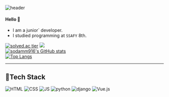 ![header](https://capsule-render.vercel.app/api?type=rounded&color=gradient&height=100&section=header&text=★dogyeom★&fontSize=70&animation=scaleIn)

#### Hello 👋 

- I am a junior` developer.
- I studied programming at `SSAFY` 8th.



[![solved.ac tier](http://mazassumnida.wtf/api/generate_badge?boj=sod_am86)](https://solved.ac/sod_am86)
 <img src="http://mazandi.herokuapp.com/api?handle=sod_am86&theme=warm"/><br>
 [![sodamm916's GitHub stats](https://github-readme-stats.vercel.app/api?username=sodamm916)](https://github.com/sodamm916/github-readme-stats)<br>
[![Top Langs](https://github-readme-stats.vercel.app/api/top-langs/?username=sodamm916&layout=compact)](https://github.com/sodamm916/github-readme-stats)<br>


      
***
## 🍊Tech Stack
 ![HTML](https://img.shields.io/badge/HTML-E34F26?style=flat-square&logo=HTML5&logoColor=white) 
 ![CSS](https://img.shields.io/badge/CSS-1572B6?style=flat-square&logo=CSS3&logoColor=white) 
 ![JS](https://img.shields.io/badge/JavaScript-F7DF1E?style=flat-square&logo=JavaScript&logoColor=white)
 ![python](https://img.shields.io/badge/Python-3776AB?style=flat-square&logo=python&logoColor=white)
 ![django](https://img.shields.io/badge/django-092E20?style=flat-square&logo=django&logoColor=white)
 ![Vue.js](https://img.shields.io/badge/Vue.js-4FC08D?style=flat-square&logo=Vue.js&logoColor=white)
